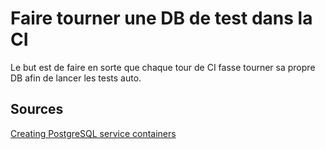 # Faire tourner une DB de test dans la CI

Le but est de faire en sorte que chaque tour de CI fasse tourner sa propre DB afin de lancer les tests auto.

## Sources

[Creating PostgreSQL service containers](https://docs.github.com/en/actions/use-cases-and-examples/using-containerized-services/creating-postgresql-service-containers)
